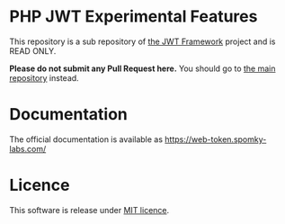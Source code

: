 PHP JWT Experimental Features
=============================

This repository is a sub repository of [the JWT Framework](https://github.com/web-token/jwt-framework) project and is READ ONLY.

**Please do not submit any Pull Request here.**
You should go to [the main repository](https://github.com/web-token/jwt-framework) instead. 

# Documentation

The official documentation is available as https://web-token.spomky-labs.com/

# Licence

This software is release under [MIT licence](LICENSE).
